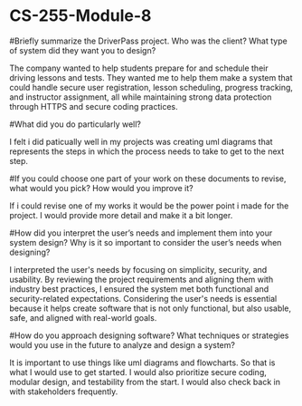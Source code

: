 # CS-255-Module-8
#Briefly summarize the DriverPass project. Who was the client? What type of system did they want you to design?

The company wanted to help students prepare for and schedule their driving lessons and tests. They wanted me to help them make a system that could handle secure user registration, lesson scheduling, progress tracking, and instructor assignment, all while maintaining strong data protection through HTTPS and secure coding practices. 

#What did you do particularly well?

I felt i did paticually well in my projects was creating uml diagrams that represents the steps in which the process needs to take to get to the next step. 

#If you could choose one part of your work on these documents to revise, what would you pick? How would you improve it?

If i could revise one of my works it would be the power point i made for the project. I would provide more detail and make it a bit longer. 

#How did you interpret the user’s needs and implement them into your system design? Why is it so important to consider the user’s needs when designing?

I interpreted the user's needs by focusing on simplicity, security, and usability. By reviewing the project requirements and aligning them with industry best practices, I ensured the system met both functional and security-related expectations. Considering the user's needs is essential because it helps create software that is not only functional, but also usable, safe, and aligned with real-world goals. 

#How do you approach designing software? What techniques or strategies would you use in the future to analyze and design a system?

It is important to use things like uml diagrams and flowcharts. So that is what I would use to get started. I would also prioritize secure coding, modular design, and testability from the start. I would also check back in with stakeholders frequently. 

